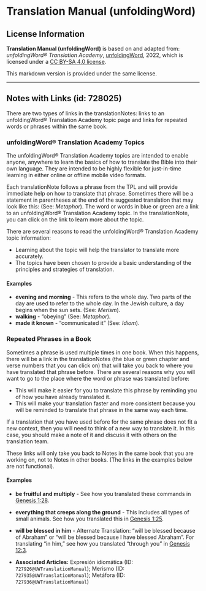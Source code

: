 # Translation Manual (unfoldingWord)

## License Information

**Translation Manual (unfoldingWord)** is based on and adapted from: _unfoldingWord® Translation Academy_, [unfoldingWord](https://unfoldingword.org/utw), 2022, which is licensed under a [CC BY-SA 4.0 license](https://creativecommons.org/licenses/by-sa/4.0/legalcode.en).

This markdown version is provided under the same license.



--------------------------------

## Notes with Links (id: 728025)

There are two types of links in the translationNotes: links to an unfoldingWord® Translation Academy topic page and links for repeated words or phrases within the same book.

### unfoldingWord® Translation Academy Topics

The unfoldingWord® Translation Academy topics are intended to enable anyone, anywhere to learn the basics of how to translate the Bible into their own language. They are intended to be highly flexible for just\-in\-time learning in either online or offline mobile video formats.

Each translationNote follows a phrase from the TPL and will provide immediate help on how to translate that phrase. Sometimes there will be a statement in parentheses at the end of the suggested translation that may look like this: (See: *Metaphor*). The word or words in blue or green are a link to an unfoldingWord® Translation Academy topic. In the translationNote, you can click on the link to learn more about the topic.

There are several reasons to read the unfoldingWord® Translation Academy topic information:

* Learning about the topic will help the translator to translate more accurately.
* The topics have been chosen to provide a basic understanding of the principles and strategies of translation.

#### Examples

* **evening and morning** \- This refers to the whole day. Two parts of the day are used to refer to the whole day. In the Jewish culture, a day begins when the sun sets. (See: *Merism*).
* **walking** \- “obeying” (See: *Metaphor*).
* **made it known** \- “communicated it” (See: *Idiom*).

### Repeated Phrases in a Book

Sometimes a phrase is used multiple times in one book. When this happens, there will be a link in the translationNotes (the blue or green chapter and verse numbers that you can click on) that will take you back to where you have translated that phrase before. There are several reasons why you will want to go to the place where the word or phrase was translated before:

* This will make it easier for you to translate this phrase by reminding you of how you have already translated it.
* This will make your translation faster and more consistent because you will be reminded to translate that phrase in the same way each time.

If a translation that you have used before for the same phrase does not fit a new context, then you will need to think of a new way to translate it. In this case, you should make a note of it and discuss it with others on the translation team.

These links will only take you back to Notes in the same book that you are working on, not to Notes in other books. (The links in the examples below are not functional).

#### Examples

* **be fruitful and multiply** \- See how you translated these commands in [Genesis 1:28](http://).
* **everything that creeps along the ground** \- This includes all types of small animals. See how you translated this in [Genesis 1:25](http://).
* **will be blessed in him** \- Alternate Translation: “will be blessed because of Abraham” or “will be blessed because I have blessed Abraham”. For translating “in him,” see how you translated “through you” in [Genesis 12:3](http://).

* **Associated Articles:** Expresión idiomática (ID: `727926@UWTranslationManual`); Merismo (ID: `727935@UWTranslationManual`); Metáfora (ID: `727936@UWTranslationManual`)

